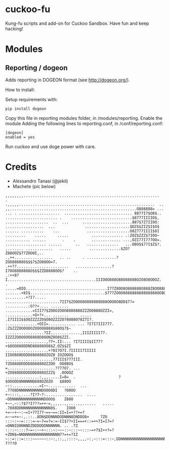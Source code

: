 cuckoo-fu
=========

Kung-fu scripts and add-on for Cuckoo Sandbox. Have fun and keep hacking!

Modules
=======

Reporting / dogeon
------------------

Adds reporting in DOGEON format (see http://dogeon.org/).
 
How to install:

Setup requirements with:

```
pip install dogeon
```

Copy this file in reporting modules folder, in /modules/reporting. Enable the module
Adding the following lines to reporting.conf, in /conf/reporting.conf:

```
[dogeon]
enabled = yes
```

Run cuckoo and use doge power with care.

Credits
=======

 * Alessandro Tanasi (@jekil)
 * Machete (pic below)

```
,,,,,,,,............................................................  .         
.,,,,,............................................................  ..          
,,........................................................O888888= ...          
... . ..................  .............................. 8877I7$O8$..           
....................... .    ...........................$8777IIIIO$,            
...................  ..  ...      ......................887$7Z7IIOO:            
.................  ...             ....................$DZ$$ZIZ$I$O$            
...... ..........    ...            ...................O8Z777IIII$8I            
.........    .....     .....          .............. .:ZOZ$ZZZ$7IOO~            
........... ......       .    .       ............. ...,OZI77I777OO=.           
.................. ......      ..   ..............   ...O8O$$77I$Z$?.           
........ ............   .....        ..............$ZO?Z88OOZ$77ZOOOI,..        
.,++.................   .. ..     . .............?ZOO88888O$$$7$ZO88OO=7.       
.++??.......................   ................?I7OO88D8888O$$$ZZD8888OO$?    ..
.:++8?I.......................................IIIOOO888O88O88888OZO8O8OOOZ.    .
.....=OIO....................................I77Z8OO8O888888O888Z8OO888OOO+     
.......+8I$.................................$777ZOOO888888888888888OO8D8Z$+=    
.........+?I?..... ........................7II7$ZOOOO8O888888D88OOOOO8DD$7?=    
..........:O??+.... ........ ............=III77$ZOOOZOOO8888888ZZZOO888OZZI=,   
............+O+?+... .......     ..... .I7IIII$$OOZZZZZO$O8OZZZZO78888O78Z7I?.  
..............+OII=............ ... ?I7I7III777. :Z$ZZZOOOOOOZOOOO8888$88O$7$~  
.................?IZ.............,IIIZIIII77.     IZZZZOOOOOO8888D88ONZ8O8$ZZI. 
..................,?7+.II:... ?I7IIII$II77?       +$OOO888DDND88888OO8$Z.OZ$$ZI 
...................+?8I7O7I.7IIIII7IIIII          IIOO888DDDD888888OZOZ8 IOZOOO$
....................,77III$777III.                7ZO888DDDDD8D8888OZZOO  OO88O$
=.....................?777O7. ...                 +ZO888DDDDDDDD888OZZZ$  .OOOOZ
...............:,,,.....I=8=  .                   ?$OOODD8NNNNND888OZOZO   $88OO
~::............=I~~............  ...             .77O8DNNNNNNNNNNDOOO8DI   ?O8OO
+~::::,....?I?7~?:................  ....          ~DDNNNNNNNNNNNNNNDOOO$    Z88O
+~~,~::?$7?I7??=++~=,,,,,.,,....,,......   ..... .7888DDNNNNNNNNNNNNN8$.    IOO8
+=~~+~~:~=I+77I77~==~==:II=I=+??+=?=~~=+=~:,.::..8DN$DDNNNDODNNN8DNDDO8+     7ZO
:::~:~~=::::=~=~7==?=:=~II$7?+II===+::=++7I=I7=?=DNNIO8NNNDZDDDDDDNNNNNN. .. .7Z
::::~::::?~=~:~~+~:::~:~~~::~:::~~:::~=+7$I++?=?+ZDN$=NNNNNNNNNNNNNNNNNN7?=+=?IZ
~::=:::=::::~~~~~~::~:,::,,::::~,,,,~:,~:::=:::~,DDNNNNNNNNNNNNNNNNNNNNND+?7???O
```